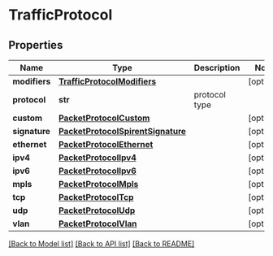 # TrafficProtocol

## Properties
Name | Type | Description | Notes
------------ | ------------- | ------------- | -------------
**modifiers** | [**TrafficProtocolModifiers**](TrafficProtocolModifiers.md) |  | [optional] 
**protocol** | **str** | protocol type | 
**custom** | [**PacketProtocolCustom**](PacketProtocolCustom.md) |  | [optional] 
**signature** | [**PacketProtocolSpirentSignature**](PacketProtocolSpirentSignature.md) |  | [optional] 
**ethernet** | [**PacketProtocolEthernet**](PacketProtocolEthernet.md) |  | [optional] 
**ipv4** | [**PacketProtocolIpv4**](PacketProtocolIpv4.md) |  | [optional] 
**ipv6** | [**PacketProtocolIpv6**](PacketProtocolIpv6.md) |  | [optional] 
**mpls** | [**PacketProtocolMpls**](PacketProtocolMpls.md) |  | [optional] 
**tcp** | [**PacketProtocolTcp**](PacketProtocolTcp.md) |  | [optional] 
**udp** | [**PacketProtocolUdp**](PacketProtocolUdp.md) |  | [optional] 
**vlan** | [**PacketProtocolVlan**](PacketProtocolVlan.md) |  | [optional] 

[[Back to Model list]](../README.md#documentation-for-models) [[Back to API list]](../README.md#documentation-for-api-endpoints) [[Back to README]](../README.md)


